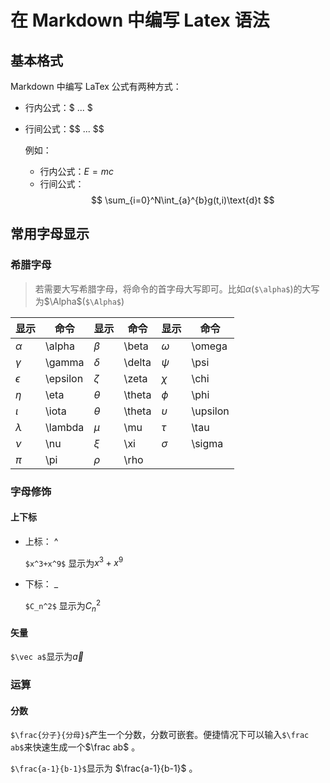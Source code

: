 # 在 Markdown 中编写 Latex 语法

## 基本格式

Markdown 中编写 LaTex 公式有两种方式：

- 行内公式：\$ ... \$
- 行间公式：\$\$ ... \$\$

  例如：

  - 行内公式：$E=mc$
  - 行间公式：
    $$
    \sum_{i=0}^N\int_{a}^{b}g(t,i)\text{d}t
    $$

## 常用字母显示

### 希腊字母

> 若需要大写希腊字母，将命令的首字母大写即可。比如$\alpha$(`$\alpha$`)的大写为$\Alpha$(`$\Alpha$`)

| 显示       | 命令     | 显示     | 命令   | 显示       | 命令     |
| ---------- | -------- | -------- | ------ | ---------- | -------- |
| $\alpha$   | \alpha   | $\beta$  | \beta  | $\omega$   | \omega   |
| $\gamma$   | \gamma   | $\delta$ | \delta | $\psi$     | \psi     |
| $\epsilon$ | \epsilon | $\zeta$  | \zeta  | $\chi$     | \chi     |
| $\eta$     | \eta     | $\theta$ | \theta | $\phi$     | \phi     |
| $\iota$    | \iota    | $\theta$ | \theta | $\upsilon$ | \upsilon |
| $\lambda$  | \lambda  | $\mu$    | \mu    | $\tau$     | \tau     |
| $\nu$      | \nu      | $\xi$    | \xi    | $\sigma$   | \sigma   |
| $\pi$      | \pi      | $\rho$   | \rho   |

### 字母修饰

#### 上下标

- 上标： ^

    `$x^3+x^9$` 显示为$x^3+x^9$

- 下标： _ 

    `$C_n^2$` 显示为$C_n^2$

#### 矢量

`$\vec a$`显示为$\vec a$

### 运算

#### 分数

`$\frac{分子}{分母}$`产生一个分数，分数可嵌套。便捷情况下可以输入`$\frac ab$`来快速生成一个$\frac ab$ 。

`$\frac{a-1}{b-1}$`显示为 $\frac{a-1}{b-1}$ 。
























